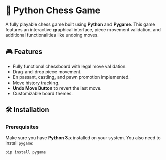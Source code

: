 # 🏁 Python Chess Game

A fully playable chess game built using **Python** and **Pygame**. This game features an interactive graphical interface, piece movement validation, and additional functionalities like undoing moves.

## 🎮 Features
- Fully functional chessboard with legal move validation.
- Drag-and-drop piece movement.
- En passant, castling, and pawn promotion implemented.
- Move history tracking.
- **Undo Move Button** to revert the last move.
- Customizable board themes.

## 🛠️ Installation

### **Prerequisites**
Make sure you have **Python 3.x** installed on your system. You also need to install `pygame`:

```bash
pip install pygame
